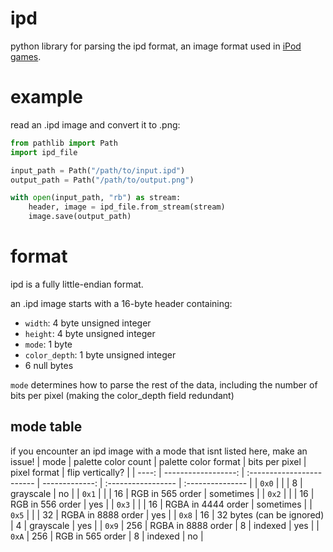 # ipd
python library for parsing the ipd format, an image format used in [iPod games](https://en.wikipedia.org/wiki/IPod_game).

# example
read an .ipd image and convert it to .png:
```py
from pathlib import Path
import ipd_file

input_path = Path("/path/to/input.ipd")
output_path = Path("/path/to/output.png")

with open(input_path, "rb") as stream:
    header, image = ipd_file.from_stream(stream)
    image.save(output_path)
```

# format
ipd is a fully little-endian format.

an .ipd image starts with a 16-byte header containing:
- `width`: 4 byte unsigned integer
- `height`: 4 byte unsigned integer
- `mode`: 1 byte
- `color_depth`: 1 byte unsigned integer
- 6 null bytes

`mode` determines how to parse the rest of the data, including the number of bits per pixel (making the color_depth field redundant)

## mode table
if you encounter an ipd image with a mode that isnt listed here, make an issue!
|  mode | palette color count | palette color format      | bits per pixel | pixel format       | flip vertically? |
| ----: | ------------------: | :------------------------ | -------------: | :----------------- | :--------------- |
| `0x0` |                     |                           |              8 | grayscale          | no               |
| `0x1` |                     |                           |             16 | RGB in 565 order   | sometimes        |
| `0x2` |                     |                           |             16 | RGB in 556 order   | yes              |
| `0x3` |                     |                           |             16 | RGBA in 4444 order | sometimes        |
| `0x5` |                     |                           |             32 | RGBA in 8888 order | yes              |
| `0x8` |                  16 | 32 bytes (can be ignored) |              4 | grayscale          | yes              |
| `0x9` |                 256 | RGBA in 8888 order        |              8 | indexed            | yes              |
| `0xA` |                 256 | RGB in 565 order          |              8 | indexed            | no               |
